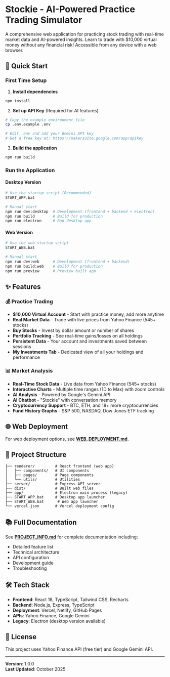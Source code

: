 # Stockie - AI-Powered Practice Trading Simulator

A comprehensive web application for practicing stock trading with real-time market data and AI-powered insights. Learn to trade with $10,000 virtual money without any financial risk! Accessible from any device with a web browser.

## 🚀 Quick Start

### First Time Setup

1. **Install dependencies**
```bash
npm install
```

2. **Set up API Key** (Required for AI features)
```bash
# Copy the example environment file
cp .env.example .env

# Edit .env and add your Gemini API key
# Get a free key at: https://makersuite.google.com/app/apikey
```

3. **Build the application**
```bash
npm run build
```

### Run the Application

#### Desktop Version
```bash
# Use the startup script (Recommended)
START_APP.bat

# Manual start
npm run dev:desktop  # Development (frontend + backend + electron)
npm run build        # Build for production
npm run electron     # Run desktop app
```

#### Web Version
```bash
# Use the web startup script
START_WEB.bat

# Manual start
npm run dev:web      # Development (frontend + backend)
npm run build:web    # Build for production
npm run preview      # Preview built app
```

## ✨ Features

### 💰 Practice Trading
- **$10,000 Virtual Account** - Start with practice money, add more anytime
- **Real Market Data** - Trade with live prices from Yahoo Finance (545+ stocks)
- **Buy Stocks** - Invest by dollar amount or number of shares
- **Portfolio Tracking** - See real-time gains/losses on all holdings
- **Persistent Data** - Your account and investments saved between sessions
- **My Investments Tab** - Dedicated view of all your holdings and performance

### 📊 Market Analysis
- **Real-Time Stock Data** - Live data from Yahoo Finance (545+ stocks)
- **Interactive Charts** - Multiple time ranges (1D to Max) with zoom controls
- **AI Analysis** - Powered by Google's Gemini API
- **AI Chatbot** - "Stockie" with conversation memory
- **Cryptocurrency Support** - BTC, ETH, and 18+ more cryptocurrencies
- **Fund History Graphs** - S&P 500, NASDAQ, Dow Jones ETF tracking

## 🌐 Web Deployment

For web deployment options, see **[WEB_DEPLOYMENT.md](WEB_DEPLOYMENT.md)**.

## 📁 Project Structure

```
├── renderer/         # React frontend (web app)
│   ├── components/   # UI components
│   ├── pages/        # Page components
│   └── utils/        # Utilities
├── server/           # Express API server
├── dist/             # Built web files
├── app/              # Electron main process (legacy)
├── START_APP.bat     # Desktop app launcher
├── START_WEB.bat      # Web app launcher
└── vercel.json       # Vercel deployment config
```

## 📚 Full Documentation

See **[PROJECT_INFO.md](PROJECT_INFO.md)** for complete documentation including:
- Detailed feature list
- Technical architecture
- API configuration
- Development guide
- Troubleshooting

## 🛠️ Tech Stack

- **Frontend**: React 18, TypeScript, Tailwind CSS, Recharts
- **Backend**: Node.js, Express, TypeScript
- **Deployment**: Vercel, Netlify, GitHub Pages
- **APIs**: Yahoo Finance, Google Gemini
- **Legacy**: Electron (desktop version available)

## 📝 License

This project uses Yahoo Finance API (free tier) and Google Gemini API.

---

**Version**: 1.0.0  
**Last Updated**: October 2025
